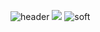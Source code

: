 ![header](https://capsule-render.vercel.app/api?type=waving&color=gradient&height=256&section=header&text=Hello%20World!&fontSize=75&animation=fadeIn&fontAlignY=38&desc=Welcome%20to%20my%20GitHub%20profile!%20Put%20stars,%20fork%20and%20contribute!&descAlignY=51&descAlign=62)
![](https://github-profile-summary-cards.vercel.app/api/cards/profile-details?username=korolevskiy-k&theme=solarized_dark)
![soft](https://capsule-render.vercel.app/api?type=soft&color=gradient&text=Come%20again!&fontSize=40&animation=twinkling)


